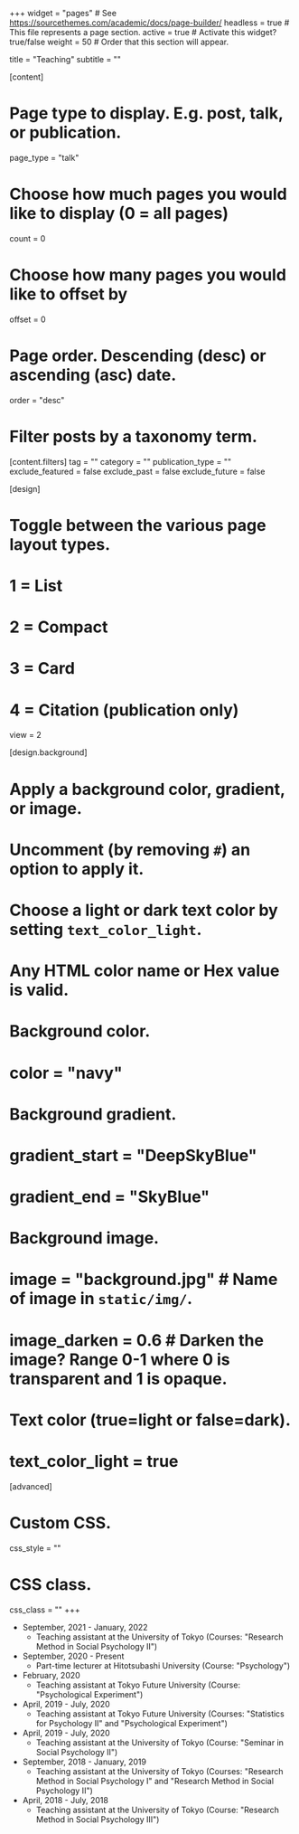 +++
widget = "pages"  # See https://sourcethemes.com/academic/docs/page-builder/
headless = true  # This file represents a page section.
active = true  # Activate this widget? true/false
weight = 50  # Order that this section will appear.

title = "Teaching"
subtitle = ""

[content]
  # Page type to display. E.g. post, talk, or publication.
  page_type = "talk"
  
  # Choose how much pages you would like to display (0 = all pages)
  count = 0
  
  # Choose how many pages you would like to offset by
  offset = 0

  # Page order. Descending (desc) or ascending (asc) date.
  order = "desc"

  # Filter posts by a taxonomy term.
  [content.filters]
    tag = ""
    category = ""
    publication_type = ""
    exclude_featured = false
    exclude_past = false
    exclude_future = false
    
[design]
  # Toggle between the various page layout types.
  #   1 = List
  #   2 = Compact
  #   3 = Card
  #   4 = Citation (publication only)
  view = 2
  
[design.background]
  # Apply a background color, gradient, or image.
  #   Uncomment (by removing `#`) an option to apply it.
  #   Choose a light or dark text color by setting `text_color_light`.
  #   Any HTML color name or Hex value is valid.

  # Background color.
  # color = "navy"
  
  # Background gradient.
  # gradient_start = "DeepSkyBlue"
  # gradient_end = "SkyBlue"
  
  # Background image.
  # image = "background.jpg"  # Name of image in `static/img/`.
  # image_darken = 0.6  # Darken the image? Range 0-1 where 0 is transparent and 1 is opaque.

  # Text color (true=light or false=dark).
  # text_color_light = true  
  
[advanced]
 # Custom CSS. 
 css_style = ""
 
 # CSS class.
 css_class = ""
+++
- September, 2021 - January, 2022
  - Teaching assistant at the University of Tokyo (Courses: "Research Method in Social Psychology II")
- September, 2020 - Present
  - Part-time lecturer at Hitotsubashi University (Course: "Psychology")
- February, 2020  
  - Teaching assistant at Tokyo Future University (Course: "Psychological Experiment")
- April, 2019 - July, 2020
  - Teaching assistant at Tokyo Future University (Courses: "Statistics for Psychology II" and "Psychological Experiment")
- April, 2019 - July, 2020
  - Teaching assistant at the University of Tokyo (Course: "Seminar in Social Psychology II")
- September, 2018 - January, 2019
  - Teaching assistant at the University of Tokyo (Courses: "Research Method in Social Psychology I" and "Research Method in Social Psychology II")
- April, 2018 - July, 2018
  - Teaching assistant at the University of Tokyo (Course: "Research Method in Social Psychology III")
